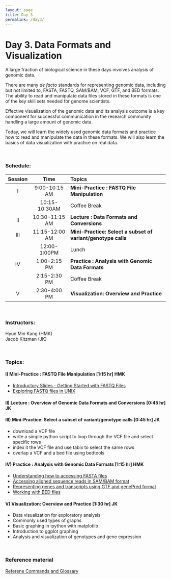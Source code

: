 ```yaml
---
layout: page
title: Day 3
permalink: /day3/
---
```


# Day 3. Data Formats and Visualization

A large fraction of biological science in these days involves
analysis of genomic data.

There are many *de facto* standards for
representing genomic data, including but not limited to,
FASTA, FASTQ, SAM/BAM, VCF, GTF, and BED formats.
The ability to read and manipulate data files stored in these formats
is one of the key skill sets needed for genome scientists.

Effective visualization of the genomic data and its analysis outcome is a
key component for successful communication in the research community
handling a large amount of genomic data.

Today, we will learn the widely used genomic data formats and
practice how to read and manipulate the data in these formats. We will
also learn the basics of data visualization with practice on real data.

<br>

### Schedule:

| Session | Time           | Topics                   | 
| :-----: |:--------------:| :----------------------- | 
| I       | 9:00-10:15 AM  | **Mini-Practice : FASTQ File Manipulation** | 
|         | 10:15-10:30AM  | Coffee Break             | 
| II      | 10:30-11:15 AM | **Lecture : Data Formats and Conversions**       | 
| III     | 11:15-12:00 AM | **Mini-Practice: Select a subset of variant/genotype calls**       | 
|         | 12:00-1:00PM   | Lunch                    | 
| IV      | 1:00-2:15 PM   | **Practice : Analysis with Genomic Data Formats** | 
|         | 2:15-2:30 PM   | Coffee Break             | 
| V       | 2:30-4:00 PM   | **Visualization: Overview and Practice**   | 


<br>

### Instructors:
Hyun Min Kang (HMK)  
Jacob Kitzman (JK)

<br>

### Topics:

#### I) Mini-Practice : FASTQ File Manipulation [1:15 hr]  HMK
- [Introductory Slides - Getting Started with FASTQ Files](../class-material/2015_08_day3_sec01_v1.pdf)
- [Exploring FASTQ files in UNIX](../class-material/day3-fastq-unix-practice.html)

#### II) Lecture : Overview of Genomic Data Formats and Conversions [0:45 hr]  JK
 
#### III) Mini-Practice: Select a subset of variant/genotype calls [0:45 hr] JK
 - download a VCF file
 - write a simple python script to loop through the VCF file and select specific rows
 - index it the VCF file and use tabix to select the same rows  
 - overlap a VCF and a bed file using bedtools

#### IV) Practice : Analysis with Genomic Data Formats [1:15 hr]  HMK
- [Understanding how to accessing FASTA files](../class-material/day3-fasta-practice.html)
- [Accessing aligned sequence reads in SAM/BAM format](../class-material/day3-bam-practice.html)
- [Representing genes and transcripts using GTF and genePred format](../class-material/day3-gtf-practice.html)
- [Working with BED files](../class-material/day3-bed-practice.html)

#### V) Visualization: Overview and Practice [1:30 hr] JK
- Data visualization for exploratory analysis
- Commonly used types of graphs
- Basic graphing in ipython with matplotlib
- Introduction to ggplot graphing
- Analysis and visualization of genotypes and gene expression


<br>

### Reference material
[Referene Commands and Glossary](../class-material/unix-reference.html)  
